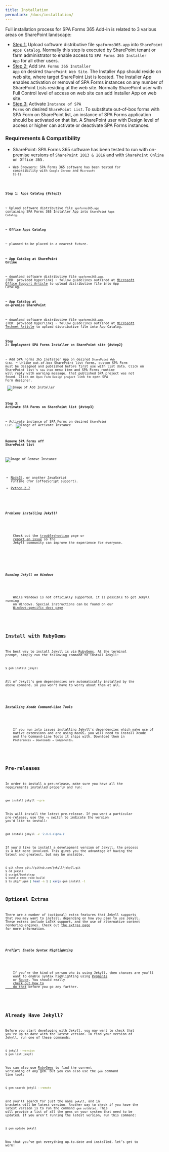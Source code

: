 ```yaml
---
title: Installation
permalink: /docs/installation/
---
```


Full installation process for SPA Forms 365 Add-in is related to 3 various areas on SharePoint landscape:
* [Step 1:](#step1) Upload software distributive file <code>spaforms365.app</code> into <code>SharePoint Apps Catalog</code>. Normally this step is executed by SharePoint tenant or farm administrator to enable access to <code>SPA Forms 365 Installer App</code> for all other users.  
* [Step 2:](#step2) Add <code>SPA Forms 365 Installer App</code> on desired <code>SharePoint Web Site</code>. The Installer App should reside on web site, where target SharePoint List is located. The Installer App enables activation or removal of SPA Forms instances on any number of SharePoint Lists residing at the web site. Normally SharePoint user with Full Control level of access on web site can add Installer App on web site.  
* [Step 3:](#step3) Activate <code>Instance of SPA Forms</code> on desired <code>SharePoint List</code>. To substitute out-of-box forms with SPA Form on SharePoint list, an instance of SPA Forms application should be activated on that list. A SharePoint user with Design level of access or higher can activate or deactivate SPA Forms instances. 

### Requirements & Compatibility

* SharePoint: SPA Forms 365 software has been tested to run with on-premise versions of <code>SharePoint 2013 & 2016</code> and with <code>SharePoint Online on Office 365<code>.
* Web Browsers: SPA Forms 365 software has been tested for compatibility with <code>Google Chrome</code> and <code>Microsoft IE-11</code>. 

#### Step 1: Apps Catalog {#step1}
~ Upload software distributive file <code>spaforms365.app</code> containing SPA Forms 365 Installer App into <code>SharePoint Apps Catalog</code>.
#### ~ Office Apps Catalog
~ planned to be placed in a nearest future.
#### ~ App Catalog at SharePoint Online 
~ download software distributive file <code>spaforms365.app</code>. (TBD: provided hyperlink)
~ follow guidelines outlined at [Microsoft Office Support Article](https://support.office.com/en-us/article/Use-the-App-Catalog-to-make-custom-business-apps-available-for-your-SharePoint-Online-environment-0b6ab336-8b83-423f-a06b-bcc52861cba0) to upload distributive file into App Catalog.
#### ~ App Catalog at on-premise SharePoint 
~ download software distributive file <code>spaforms365.app</code>. (TBD: provided hyperlink)
~ follow guidelines outlined at [Microsoft Technet Article](https://technet.microsoft.com/en-us/library/fp161234.aspx#AddApps) to upload distributive file into App Catalog.

#### Step 2: Deployment SPA Forms Installer on SharePoint site {#step2}
~ Add SPA Forms 365 Installer App on desired <code>SharePoint Web Site</code>.
~ Unlike out-of-box SharePoint list forms, custom SPA Form must be designed and published before first use with list data. Click on SharePoint list's <code>new item</code> menu item and SPA Forms runtime will reply with warning message, that published SPA project was not found. Click on <code>Open Form Design project</code> link to open SPA Form designer.
<br/>
<br/>
![Image of Add Installer](/img/form-addinstaller.png)
#### Step 3: Activate SPA Forms on SharePoint list {#step3}
~ Activate instance of SPA Forms on desired <code>SharePoint List</code>.
![Image of Activate Instance](/img/SPSForms365Installer1.PNG)
#### Remove SPA Forms off SharePoint list
![Image of Remove Instance](/img/form-remove.PNG)

- [NodeJS](https://nodejs.org/), or another JavaScript runtime (for CoffeeScript support).
- [Python 2.7](https://www.python.org/downloads/)

<div class="note info">
  <h5>Problems installing Jekyll?</h5>
  <p>
    Check out the <a href="../troubleshooting/">troubleshooting</a> page or
    <a href="{{ site.repository }}/issues/new">report an issue</a> so the
    Jekyll community can improve the experience for everyone.
  </p>
</div>

<div class="note info">
  <h5>Running Jekyll on Windows</h5>
  <p>
    While Windows is not officially supported, it is possible to get Jekyll running
    on Windows. Special instructions can be found on our
    <a href="../windows/#installation">Windows-specific docs page</a>.
  </p>
</div>

## Install with RubyGems

The best way to install Jekyll is via
[RubyGems](https://rubygems.org/pages/download). At the terminal prompt,
simply run the following command to install Jekyll:

```sh
$ gem install jekyll
```

All of Jekyll’s gem dependencies are automatically installed by the above
command, so you won’t have to worry about them at all.

<div class="note info">
  <h5>Installing Xcode Command-Line Tools</h5>
  <p>
    If you run into issues installing Jekyll's dependencies which make use of
    native extensions and are using macOS, you will need to install Xcode
    and the Command-Line Tools it ships with. Download them in
    <code>Preferences &#8594; Downloads &#8594; Components</code>.
  </p>
</div>

## Pre-releases

In order to install a pre-release, make sure you have all the requirements
installed properly and run:

```sh
gem install jekyll --pre
```

This will install the latest pre-release. If you want a particular pre-release,
use the `-v` switch to indicate the version you'd like to install:

```sh
gem install jekyll -v '2.0.0.alpha.1'
```

If you'd like to install a development version of Jekyll, the process is a bit
more involved. This gives you the advantage of having the latest and greatest,
but may be unstable.

```sh
$ git clone git://github.com/jekyll/jekyll.git
$ cd jekyll
$ script/bootstrap
$ bundle exec rake build
$ ls pkg/*.gem | head -n 1 | xargs gem install -l
```

## Optional Extras

There are a number of (optional) extra features that Jekyll supports that you
may want to install, depending on how you plan to use Jekyll. These extras
include LaTeX support, and the use of alternative content rendering engines.
Check out [the extras page](../extras/) for more information.

<div class="note">
  <h5>ProTip™: Enable Syntax Highlighting</h5>
  <p>
    If you’re the kind of person who is using Jekyll, then chances are you’ll
    want to enable syntax highlighting using <a href="http://pygments.org/">Pygments</a>
    or <a href="https://github.com/jayferd/rouge">Rouge</a>. You should really
    <a href="../templates/#code-snippet-highlighting">check out how to
    do that</a> before you go any farther.
  </p>
</div>

## Already Have Jekyll?

Before you start developing with Jekyll, you may want to check that you're up to date with the latest version. To find your version of Jekyll, run one of these commands:

```sh
$ jekyll --version
$ gem list jekyll
```

You can also use [RubyGems](https://rubygems.org/gems/jekyll) to find the current versioning of any gem. But you can also use the `gem` command line tool:

```sh
$ gem search jekyll --remote
```

and you'll search for just the name `jekyll`, and in brackets will be latest version. Another way to check if you have the latest version is to run the command `gem outdated`. This will provide a list of all the gems on your system that need to be updated. If you aren't running the latest version, run this command:

```sh
$ gem update jekyll
```

Now that you’ve got everything up-to-date and installed, let’s get to work!
